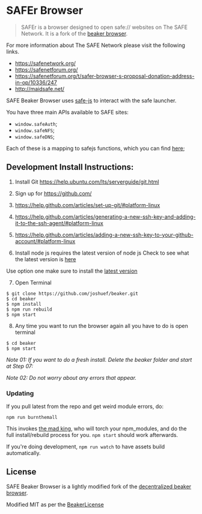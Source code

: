 # SAFEr Browser

> SAFEr is a browser designed to open safe:// websites on The SAFE Network. It is a fork of the [beaker browser](https://github.com/pfrazee/beaker/).

For more information about The SAFE Network please visit the following links.

* https://safenetwork.org/
* https://safenetforum.org/
* https://safenetforum.org/t/safer-browser-s-proposal-donation-address-in-op/10336/247
* http://maidsafe.net/

SAFE Beaker Browser uses [safe-js](https://github.com/joshuef/safe-js) to interact with the safe launcher.

You have three main APIs available to SAFE sites:

* `window.safeAuth`;
* `window.safeNFS`;
* `window.safeDNS`;

Each of these is a mapping to safejs functions, which you can find [here](https://github.com/joshuef/beaker/blob/master/doc/SAFE-setup.md);


## Development Install Instructions:

 1. Install Git https://help.ubuntu.com/lts/serverguide/git.html

 2. Sign up for https://github.com/

 3. https://help.github.com/articles/set-up-git/#platform-linux

 4. https://help.github.com/articles/generating-a-new-ssh-key-and-adding-it-to-the-ssh-agent/#platform-linux

 5. https://help.github.com/articles/adding-a-new-ssh-key-to-your-github-account/#platform-linux

 6. Install node js requires the latest version of node js Check to see what the latest version is [here](https://nodejs.org/en/download/)

 Use option one make sure to install the [latest version](http://www.hostingadvice.com/how-to/install-nodejs-ubuntu-14-04/#node-version-manager)

 7. Open Terminal

 ``` shell
 $ git clone https://github.com/joshuef/beaker.git
 $ cd beaker
 $ npm install
 $ npm run rebuild
 $ npm start
 ```

 8. Any time you want to run the browser again all you have to do is open terminal

 ``` shell
 $ cd beaker
 $ npm start

 ```

 *Note 01: If you want to do a fresh install. Delete the beaker folder and start at Step 07:*

 *Note 02: Do not worry about any errors that appear.*

### Updating
 If you pull latest from the repo and get weird module errors, do:

 ```
 npm run burnthemall
 ```

 This invokes [the mad king](http://nerdist.com/wp-content/uploads/2016/05/the-mad-king-game-of-thrones.jpg), who will torch your npm_modules, and do the full install/rebuild process for you.
 `npm start` should work afterwards.

 If you're doing development, `npm run watch` to have assets build automatically.


## License

SAFE Beaker Browser is a lightly modified fork of the [decentralized beaker browser](https://www.beakerbrowser.net/).

Modified MIT as per the [BeakerLicense](https://github.com/joshuef/beaker/blob/master/BEAKER_LICENSE.md)
